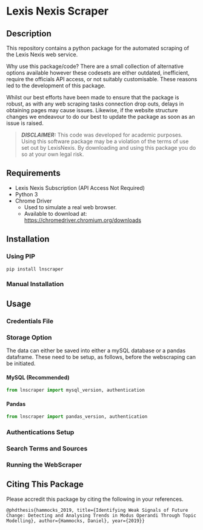 # Lexis Nexis Scraper


## Description

This repository contains a python package for the automated scraping of the Lexis Nexis web service. 

Why use this package/code? There are a small collection of alternative options available however these codesets are either outdated, inefficient, require the officials API access, or not suitably customisable. These reasons led to the development of this package.  

Whilst our best efforts have been made to ensure that the package is robust, as with any web scraping tasks connection drop outs, delays in obtaining pages may cause issues. Likewise, if the website structure changes we endeavour to do our best to update the package as soon as an issue is raised. 

> **_DISCLAIMER:_** This code was developed for academic purposes. Using this software package may be a violation of the terms of use set out by LexisNexis. By downloading and using this package you do so at your own legal risk.

## Requirements

- Lexis Nexis Subscription (API Access Not Required)
- Python 3
- Chrome Driver
  - Used to simulate a real web browser.
  - Available to download at: https://chromedriver.chromium.org/downloads

## Installation

### Using PIP

``` pip install lnscraper ```

### Manual Installation

## Usage

### Credentials File

### Storage Option

The data can either be saved into either a mySQL database or a pandas dataframe. These need to be setup, as follows, before the webscraping can be initiated. 

#### MySQL (Recommended)

```python
from lnscraper import mysql_version, authentication
```

#### Pandas

```python
from lnscraper import pandas_version, authentication
```

### Authentications Setup

### Search Terms and Sources

### Running the WebScraper


## Citing This Package
Please accredit this package by citing the following in your references. 

```
@phdthesis{hammocks_2019, title={Identifying Weak Signals of Future Change: Detecting and Analysing Trends in Modus Operandi Through Topic Modelling}, author={Hammocks, Daniel}, year={2019}}
```
